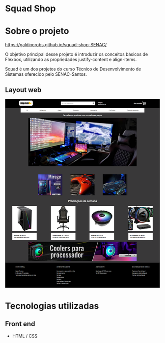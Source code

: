# Squad Shop

# Sobre o projeto

https://galdinorobs.github.io/squad-shop-SENAC/

O objetivo principal desse projeto é introduzir os conceitos básicos de Flexbox, utilizando as propriedades justify-content e align-items.

Squad é um dos projetos do curso Técnico de Desenvolvimento de Sistemas oferecido pelo SENAC-Santos.

## Layout web
![Web 1](https://github.com/galdinorobs/squad-shop-SENAC/blob/main/assets/webview.png)

# Tecnologias utilizadas

## Front end
- HTML / CSS 
